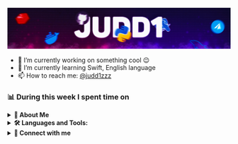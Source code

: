 ![Header](https://github.com/Judd1zzz/Judd1zzz/blob/master/assets/header.jpg)

- 🔭 I’m currently working on something cool 😉
- 🌱 I’m currently learning Swift, English language
- 📫 How to reach me: [@judd1zzz](https://t.me/judd1zzz)

### 📊 During this week I spent time on

<!--START_SECTION:waka-->
<!--END_SECTION:waka-->

<details>
  <summary><b>📝 About Me</b></summary>
  <br/>

I have been developing in Python for more than four years. At the moment, namely 06/25/2022, I am just finishing school, and I already have my successes in this area.

### 📖 My Programming History

To get to the roots, you need to go back to the very beginning, to elementary school.

- It would seem that at such an early stage, where a person is just beginning to develop and does not particularly understand the concept of what is happening, I already had an accurate understanding of what I want from life. From that moment I started to get interested and try to learn programming, but it was hard for me because of my age.
- From elementary school to the end of secondary school, I studied programming in small steps. During that time, I managed to try myself in different fields. I took on everything I saw. He developed cheats for mobile games, created servers for mobile games and has already started making his first websites. But still, the main problem was not age, but that I did not know what to take on, there was no certainty.
- At some point, I realized that with my knowledge at that time, I would not be able to go far and raise my skills to a completely different level. It was at that moment that I decided to study Python and I will say right away - I did not regret it. And now, approaching the end of school, I have what I was going to from the very beginning. I have a clear understanding of what I specialize in, what I should do, work experience and, of course, knowledge.

### 📈 My progress

I will not focus on the very beginning, but will immediately move on to the best years of my training.

- The most productive years for me were 2021-2022. Over the past year and a half, I have mastered a lot of new technologies.
- I learned how to parse fairly complex dynamic sites, create chatbots with complex and thoughtful logic, both create my own and use ready-made APIs, learned how to work with various DBMS, mastered Django, Redis, Docker and object-oriented programming

At the moment, despite the fact that I am just finishing school, I have a project that can bring afk $1,125-1,875 per month and I consider this my small achievement

</details>

<details>

  <summary><b>🛠️ Languages and Tools:</b></summary>

<p align="center">
<a href="https://www.python.org"><img src="https://img.shields.io/badge/python-f5f542.svg?style=for-the-badge&logo=python&logoColor=0768a8&labelColor=FFFFFF" alt="Python"></a>
<a href="https://www.djangoproject.com"><img src="https://img.shields.io/badge/django-47474f.svg?style=for-the-badge&logo=django&logoColor=black&labelColor=FFFFFF" alt="Django"></a>
<a href="https://redis.io"><img src="https://img.shields.io/badge/Redis-F05032.svg?style=for-the-badge&logo=redis&logoColor=F05032&labelColor=FFFFFF" alt="Redis"></a>
<a href="https://www.docker.com">
<img src="https://img.shields.io/badge/Docker-blue.svg?style=for-the-badge&logo=Docker&labelColor=FFFFFF&logoColor=blue" alt="Docker">
</a>
<a href="https://www.postgresql.org"><img src="https://img.shields.io/badge/postgresql-6566ba.svg?style=for-the-badge&logo=postgresql&logoColor=6566ba&labelColor=FFFFFF" alt="PostgreSQL"></a>
<a href="https://www.mysql.com"><img src="https://img.shields.io/badge/mysql-3aabe8.svg?style=for-the-badge&logo=mysql&logoColor=3aabe8&labelColor=FFFFFF" alt="MySQL"></a>
<a href="https://www.sqlite.org/index.html"><img src="https://img.shields.io/badge/sqlite-1daede.svg?style=for-the-badge&logo=sqlite&logoColor=1daede&labelColor=FFFFFF" alt="SQLite"></a>
</p><br>

</details>

<details>
  <summary><b>🔗 Connect with me</b></summary>

[![Telegram](https://img.shields.io/badge/Telegram-36393f.svg?style=for-the-badge&logo=Telegram&labelColor=FFFFFF)](https://t.me/Judd1zzz)
[![Vkontakte](https://img.shields.io/badge/VKontakte-FFFFFF.svg?style=for-the-badge&logo=VK&logoColor=FFFFFF&labelColor=blue)](https://vk.com/dev_cdz_bot)

</details>
